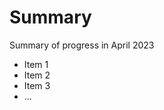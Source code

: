 Summary
===============================

Summary of progress in April 2023

- Item 1
- Item 2
- Item 3
- ...